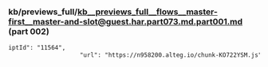 ### kb/previews_full/kb__previews_full__flows__master-first__master-and-slot@guest.har.part073.md.part001.md (part 002)

```md
iptId": "11564",
                    "url": "https://n958200.alteg.io/chunk-KO722YSM.js",
       
```

```
